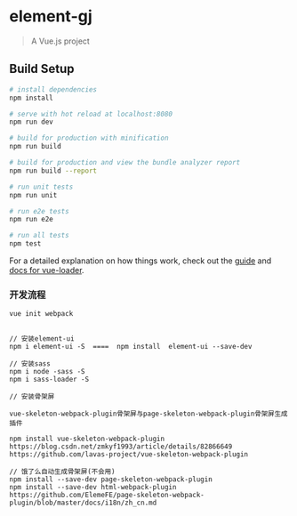 # element-gj

> A Vue.js project

## Build Setup

``` bash
# install dependencies
npm install

# serve with hot reload at localhost:8080
npm run dev

# build for production with minification
npm run build

# build for production and view the bundle analyzer report
npm run build --report

# run unit tests
npm run unit

# run e2e tests
npm run e2e

# run all tests
npm test
```

For a detailed explanation on how things work, check out the [guide](http://vuejs-templates.github.io/webpack/) and [docs for vue-loader](http://vuejs.github.io/vue-loader).


### 开发流程

```
vue init webpack


// 安装element-ui
npm i element-ui -S  ====  npm install  element-ui --save-dev

// 安装sass
npm i node -sass -S
npm i sass-loader -S

// 安装骨架屏

vue-skeleton-webpack-plugin骨架屏与page-skeleton-webpack-plugin骨架屏生成插件

npm install vue-skeleton-webpack-plugin
https://blog.csdn.net/zmkyf1993/article/details/82866649
https://github.com/lavas-project/vue-skeleton-webpack-plugin

// 饿了么自动生成骨架屏(不会用)
npm install --save-dev page-skeleton-webpack-plugin
npm install --save-dev html-webpack-plugin
https://github.com/ElemeFE/page-skeleton-webpack-plugin/blob/master/docs/i18n/zh_cn.md

```